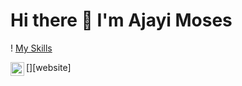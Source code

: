 # Hi there 👋 I'm Ajayi Moses



! [My Skills](https://skillicons.dev/icons?i=js,tailwind,react,next,git,github)


[<img align="left" alt="BigAtom" width="22px" src="https://cdn.jsdelivr.net/npm/simple-icons@3.0.1/icons/linkedin.svg" />][website]
